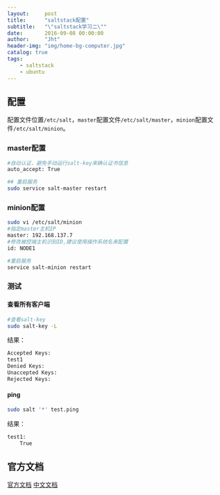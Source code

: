 ```yaml
---
layout:     post
title:      "saltstack配置"
subtitle:   "\"saltstack学习二\""
date:       2016-09-08 00:00:00
author:     "Jht"
header-img: "img/home-bg-computer.jpg"
catalog: true
tags:
    - saltstack
    - ubuntu
---
```




## 配置

配置文件位置`/etc/salt`，`master`配置文件`/etc/salt/master`，`minion`配置文件`/etc/salt/minion`。


### master配置

```bash
#自动认证，避免手动运行salt-key来确认证书信息
auto_accept: True

## 重启服务
sudo service salt-master restart
```


### minion配置


```bash
sudo vi /etc/salt/minion
#指定master主机IP
master: 192.168.137.7
#修改被控端主机识别ID,建议使用操作系统名来配置
id: NODE1

#重启服务
service salt-minion restart
```

### 测试

#### 查看所有客户端

```bash
#查看salt-key
sudo salt-key -L
```

结果：
```bash
Accepted Keys:
test1
Denied Keys:
Unaccepted Keys:
Rejected Keys:
```

#### ping

```bash
sudo salt '*' test.ping
```

结果：

```bash
test1:
    True
```


## 官方文档

[官方文档](http://docs.saltstack.com/ref/configuration/index.html)
[中文文档](http://docs.saltstack.cn/ref/configuration/index.html) 